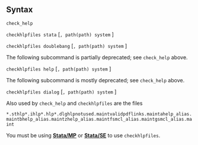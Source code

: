 ## Syntax

`check_help`

`checkhlpfiles stata` \[`, path(path) system` \]

`checkhlpfiles doublebang` \[`, path(path) system` \]

The following subcommand is partially deprecated; see `check_help`
above.

`checkhlpfiles help` \[`, path(path) system` \]

The following subcommand is mostly deprecated; see `check_help` above.

`checkhlpfiles dialog` \[`, path(path) system` \]

Also used by `check_help` and `checkhlpfiles` are the files

`*.sthlp*.ihlp*.hlp*.dlghlpnotused.maintvalidpdflinks.maintahelp_alias.maintbhelp_alias.maintzhelp_alias.maintfsmcl_alias.maintgsmcl_alias.maint`

You must be using
[<strong>Stata/MP</strong>](http://www.stata.com/help.cgi?statamp)
or
[<strong>Stata/SE</strong>](http://www.stata.com/help.cgi?SpecialEdition)
to use `checkhlpfiles`.

